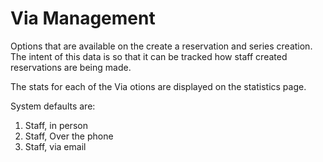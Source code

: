 Via Management
==============

Options that are available on the create a reservation and series creation. The 
intent of this data is so that it can be tracked how staff created reservations
are being made. 

The stats for each of the Via otions are displayed on the statistics page. 

System defaults are:

1. Staff, in person
1. Staff, Over the phone
1. Staff, via email